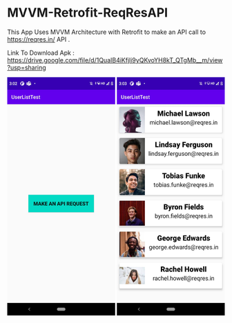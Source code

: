 # MVVM-Retrofit-ReqResAPI

This App Uses MVVM Architecture with Retrofit to make an API call to https://reqres.in/ API . 

Link To Download Apk : https://drive.google.com/file/d/1QuaIB4iKfjli9yQKvoYH8kT_QTgMb__m/view?usp=sharing

<img src="https://raw.githubusercontent.com/techjd/MVVM-Retrofit-ReqResAPI/main/1.jpeg" width="250" height="550">

<img src="https://raw.githubusercontent.com/techjd/MVVM-Retrofit-ReqResAPI/main/2.jpeg" width="250" height="550">
